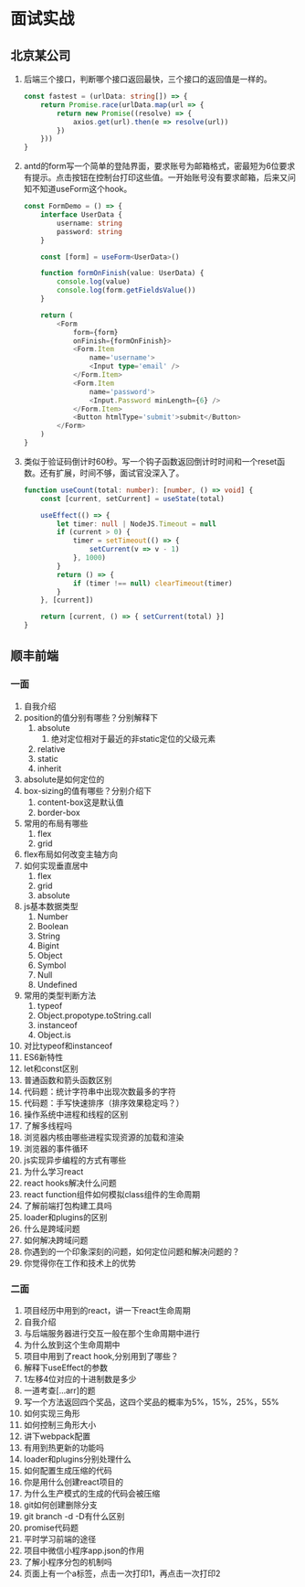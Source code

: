 # 面试实战

## 北京某公司

1. 后端三个接口，判断哪个接口返回最快，三个接口的返回值是一样的。

    ```ts
    const fastest = (urlData: string[]) => {
        return Promise.race(urlData.map(url => {
            return new Promise((resolve) => {
                axios.get(url).then(e => resolve(url))
            })
        }))
    }
    ```

2. antd的form写一个简单的登陆界面，要求账号为邮箱格式，密最短为6位要求有提示。点击按钮在控制台打印这些值。一开始账号没有要求邮箱，后来又问知不知道useForm这个hook。

    ```ts
    const FormDemo = () => {
        interface UserData {
            username: string
            password: string
        }

        const [form] = useForm<UserData>()

        function formOnFinish(value: UserData) {
            console.log(value)
            console.log(form.getFieldsValue())
        }

        return (
            <Form
                form={form}
                onFinish={formOnFinish}>
                <Form.Item
                    name='username'>
                    <Input type='email' />
                </Form.Item>
                <Form.Item
                    name='password'>
                    <Input.Password minLength={6} />
                </Form.Item>
                <Button htmlType='submit'>submit</Button>
            </Form>
        )
    }
    ```

3. 类似于验证码倒计时60秒。写一个钩子函数返回倒计时时间和一个reset函数。还有扩展，时间不够，面试官没深入了。

    ```ts
    function useCount(total: number): [number, () => void] {
        const [current, setCurrent] = useState(total)

        useEffect(() => {
            let timer: null | NodeJS.Timeout = null
            if (current > 0) {
                timer = setTimeout(() => {
                    setCurrent(v => v - 1)
                }, 1000)
            }
            return () => {
                if (timer !== null) clearTimeout(timer)
            }
        }, [current])

        return [current, () => { setCurrent(total) }]
    }
    ```

## 顺丰前端

### 一面

   1. 自我介绍
   2. position的值分别有哪些？分别解释下
      1. absolute
         1. 绝对定位相对于最近的非static定位的父级元素
      2. relative
      3. static
      4. inherit
   3. absolute是如何定位的
   4. box-sizing的值有哪些？分别介绍下
      1. content-box这是默认值
      2. border-box
   5. 常用的布局有哪些
      1. flex
      2. grid
   6. flex布局如何改变主轴方向
   7. 如何实现垂直居中
      1. flex
      2. grid
      3. absolute
   8. js基本数据类型
      1. Number
      2. Boolean
      3. String
      4. Bigint
      5. Object
      6. Symbol
      7. Null
      8. Undefined
   9. 常用的类型判断方法
      1. typeof
      2. Object.propotype.toString.call
      3. instanceof
      4. Object.is
   10. 对比typeof和instanceof
   11. ES6新特性
   12. let和const区别
   13. 普通函数和箭头函数区别
   14. 代码题：统计字符串中出现次数最多的字符
   15. 代码题：手写快速排序（排序效果稳定吗？）
   16. 操作系统中进程和线程的区别
   17. 了解多线程吗
   18. 浏览器内核由哪些进程实现资源的加载和渲染
   19. 浏览器的事件循环
   20. js实现异步编程的方式有哪些
   21. 为什么学习react
   22. react hooks解决什么问题
   23. react function组件如何模拟class组件的生命周期
   24. 了解前端打包构建工具吗
   25. loader和plugins的区别
   26. 什么是跨域问题
   27. 如何解决跨域问题
   28. 你遇到的一个印象深刻的问题，如何定位问题和解决问题的？
   29. 你觉得你在工作和技术上的优势

### 二面

   1. 项目经历中用到的react，讲一下react生命周期
   2. 自我介绍
   3. 与后端服务器进行交互一般在那个生命周期中进行
   4. 为什么放到这个生命周期中
   5. 项目中用到了react hook,分别用到了哪些？
   6. 解释下useEffect的参数
   7. 1左移4位对应的十进制数是多少
   8. 一道考查[...arr]的题
   9. 写一个方法返回四个奖品，这四个奖品的概率为5%，15%，25%，55%
   10. 如何实现三角形
   11. 如何控制三角形大小
   12. 讲下webpack配置
   13. 有用到热更新的功能吗
   14. loader和plugins分别处理什么
   15. 如何配置生成压缩的代码
   16. 你是用什么创建react项目的
   17. 为什么生产模式的生成的代码会被压缩
   18. git如何创建删除分支
   19. git branch -d -D有什么区别
   20. promise代码题
   21. 平时学习前端的途径
   22. 项目中微信小程序app.json的作用
   23. 了解小程序分包的机制吗
   24. 页面上有一个a标签，点击一次打印1，再点击一次打印2
